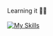 Learning it 👀👋 <br><br> 
[![My Skills](https://skillicons.dev/icons?i=js,react,redux,html,css,nodejs,mongodb,sass,figma)](https://skillicons.dev)
